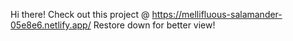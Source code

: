 Hi there! 
Check out this project @ https://mellifluous-salamander-05e8e6.netlify.app/
Restore down for better view!
